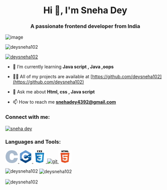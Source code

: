 <h1 align="center">Hi 👋, I'm Sneha Dey</h1>
<h3 align="center">A passionate frontend developer from India</h3>

<img width="178" height="200" alt="image" src="https://github.com/user-attachments/assets/bf2e9af0-cc47-41e7-9148-ab5d24e42f97" />

<p align="left"> <img src="https://komarev.com/ghpvc/?username=deysneha102&label=Profile%20views&color=0e75b6&style=flat" alt="deysneha102" /> </p>

<p align="left"> <a href="https://github.com/ryo-ma/github-profile-trophy"><img src="https://github-profile-trophy.vercel.app/?username=deysneha102" alt="deysneha102" /></a> </p>

- 🌱 I’m currently learning **Java script , Java ,oops**

- 👨‍💻 All of my projects are available at [https://github.com/deysneha102](https://github.com/deysneha102)

- 💬 Ask me about **Html, css , Java script**

- 📫 How to reach me **snehadey4392@gmail.com**

<h3 align="left">Connect with me:</h3>
<p align="left">
<a href="https://linkedin.com/in/sneha dey" target="blank"><img align="center" src="https://raw.githubusercontent.com/rahuldkjain/github-profile-readme-generator/master/src/images/icons/Social/linked-in-alt.svg" alt="sneha dey" height="30" width="40" /></a>
</p>

<h3 align="left">Languages and Tools:</h3>
<p align="left"> <a href="https://www.cprogramming.com/" target="_blank" rel="noreferrer"> <img src="https://raw.githubusercontent.com/devicons/devicon/master/icons/c/c-original.svg" alt="c" width="40" height="40"/> </a> <a href="https://www.w3schools.com/cpp/" target="_blank" rel="noreferrer"> <img src="https://raw.githubusercontent.com/devicons/devicon/master/icons/cplusplus/cplusplus-original.svg" alt="cplusplus" width="40" height="40"/> </a> <a href="https://www.w3schools.com/css/" target="_blank" rel="noreferrer"> <img src="https://raw.githubusercontent.com/devicons/devicon/master/icons/css3/css3-original-wordmark.svg" alt="css3" width="40" height="40"/> </a> <a href="https://git-scm.com/" target="_blank" rel="noreferrer"> <img src="https://www.vectorlogo.zone/logos/git-scm/git-scm-icon.svg" alt="git" width="40" height="40"/> </a> <a href="https://www.w3.org/html/" target="_blank" rel="noreferrer"> <img src="https://raw.githubusercontent.com/devicons/devicon/master/icons/html5/html5-original-wordmark.svg" alt="html5" width="40" height="40"/> </a> </p>

<p><img align="left" src="https://github-readme-stats.vercel.app/api/top-langs?username=deysneha102&show_icons=true&locale=en&layout=compact" alt="deysneha102" /></p>

<p>&nbsp;<img align="center" src="https://github-readme-stats.vercel.app/api?username=deysneha102&show_icons=true&locale=en" alt="deysneha102" /></p>

<p><img align="center" src="https://github-readme-streak-stats.herokuapp.com/?user=deysneha102&" alt="deysneha102" /></p>
